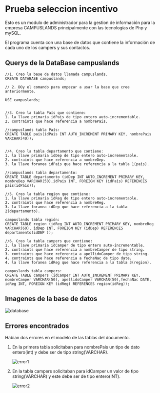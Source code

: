 # Prueba seleccion incentivo

Esto es un modulo de administrador para la gestion de información para la empresa CAMPUSLANDS principalmente con las tecnologías de Php y mySQL.

El programa cuenta con una base de datos que contiene la información de cada uno de los campers y sus contactos.



## Querys de la DataBase campuslands

```mysql
//1. Creo la base de datos llamada campuslands.
CREATE DATABASE campuslands;

// 2. DOy el comando para empezar a usar la base que cree anteriormente.

USE campuslands;


//3. Creo la tabla País que contiene:
1. la llave primaria idPais de tipo entero auto-incrementable.
2. contraints que hace referencia a nombrePais.

//campuslands tabla País:
CREATE TABLE pais(idPais INT AUTO_INCREMENT PRIMARY KEY, nombrePais VARCHAR(40));


//4. Creo la tabla departamento que contiene:
1. la llave primaria idDep de tipo entero auto-incrementable.
2. contraints que hace referencia a nombreDep.
3. la llave foranea idPais que hace referencia a la tabla 1(pais).

//campuslands tabla departamento:
CREATE TABLE departamento (idDep INT AUTO_INCREMENT PRIMARY KEY, nombreDep VARCHAR(50),idPais INT, FOREIGN KEY (idPais) REFERENCES pais(idPais));

//5. Creo la tabla region que contiene:
1. la llave primaria idReg de tipo entero auto-incrementable.
2. contraints que hace referencia a nombreReg.
3. la llave foranea idDep que hace referencia a la tabla 2(departamento).

campuslands tabla región:
CREATE TABLE region (idReg INT AUTO_INCREMENT PRIMARY KEY, nombreReg VARCHAR(60), idDep INT, FOREIGN KEY (idDep) REFERENCES departamento(idDEP ));

//6. Creo la tabla campers que contiene:
1. la llave primaria idCamper de tipo entero auto-incrementable.
2. contraints que hace referencia a nombreCamper de tipo string.
3. contraints que hace referencia a apellidoCamper de tipo string.
4. contraints que hace referencia a fechaNac de tipo date.
4. la llave foranea idReg que hace referencia a la tabla 3(region).

campuslands tabla campers:
CREATE TABLE campers (idCamper INT AUTO_INCREMENT PRIMARY KEY, nombreCamper VARCHAR(50), apellidoCamper VARCHAR(50),fechaNac DATE, idReg INT, FOREIGN KEY (idReg) REFERENCES region(idReg));

```
## Imagenes de la base de datos

![database](/home/apolt01-007/Pictures/Screenshots/database.png)





## Errores encontrados

Habian dos errores en el modelo de las tablas del documento.

1. En la primera tabla solicitaban para nombrePais un tipo de dato entero(int) y debe ser de tipo string(VARCHAR).

   ![error1](/home/apolt01-007/Pictures/Screenshots/error1.png)

2. En la tabla campers solicitaban para idCamper un valor de tipo string(VARCHAR) y este debe ser de tipo entero(INT).

   ![error2](/home/apolt01-007/Pictures/Screenshots/error2.png)